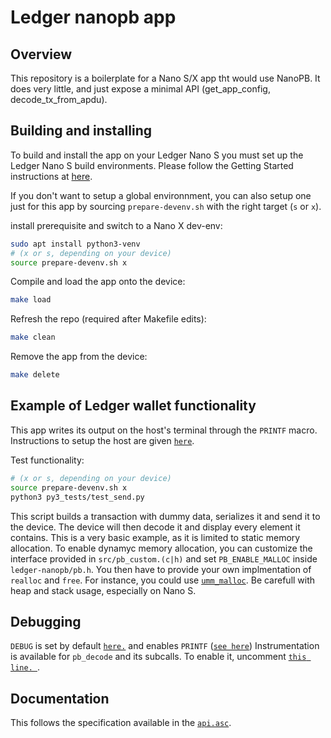 # Ledger nanopb app

## Overview
This repository is a boilerplate for a Nano S/X app tht would use NanoPB.
It does very little, and just expose a minimal API (get_app_config, decode_tx_from_apdu). 

## Building and installing
To build and install the app on your Ledger Nano S you must set up the Ledger Nano S build environments. Please follow the Getting Started instructions at [here](https://ledger.readthedocs.io/en/latest/userspace/getting_started.html).

If you don't want to setup a global environnment, you can also setup one just for this app by sourcing `prepare-devenv.sh` with the right target (`s` or `x`).

install prerequisite and switch to a Nano X dev-env:

```bash
sudo apt install python3-venv
# (x or s, depending on your device)
source prepare-devenv.sh x 
```

Compile and load the app onto the device:
```bash
make load
```

Refresh the repo (required after Makefile edits):
```bash
make clean
```

Remove the app from the device:
```bash
make delete
```


## Example of Ledger wallet functionality

This app writes its output on the host's terminal through the `PRINTF` macro. Instructions to setup the host are given [`here`](https://ledger.readthedocs.io/en/latest/userspace/debugging.html).

Test functionality:
```bash
# (x or s, depending on your device)
source prepare-devenv.sh x
python3 py3_tests/test_send.py
```

This script builds a transaction with dummy data, serializes it and send it to the device.
The device will then decode it and display every element it contains.
This is a very basic example, as it is limited to static memory allocation. To enable dynamyc memory allocation, you can customize the interface provided in `src/pb_custom.(c|h)` and set `PB_ENABLE_MALLOC` inside `ledger-nanopb/pb.h`. You then have to provide your own implmentation of `realloc` and `free`. For instance, you could use [`umm_malloc`](https://github.com/rhempel/umm_malloc).
Be carefull with heap and stack usage, especially on Nano S.

## Debugging
`DEBUG` is set by default [`here.`](https://github.com/LedgerHQ/ledger-app-nanopb-boilerplate/blob/master/Makefile#L85) and enables `PRINTF` ([`see here`](https://ledger.readthedocs.io/en/latest/userspace/debugging.html))
Instrumentation is available for `pb_decode` and its subcalls. To enable it, uncomment [`this line. `](https://github.com/LedgerHQ/ledger-app-nanopb-boilerplate/blob/master/Makefile#L93).

## Documentation
This follows the specification available in the [`api.asc`](https://github.com/LedgerHQ/ledger-app-nanopb/blob/master/doc/api.asc).
